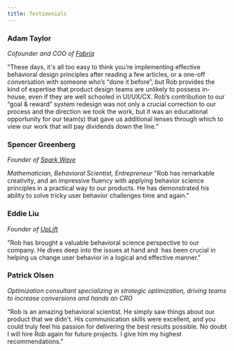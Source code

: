 ```yaml
---
title: Testimonials
---
```

### Adam Taylor
*Cofounder and COO of [Fabriq](https://www.ourfabriq.com)*

"These days, it's all too easy to think you’re implementing effective behavioral design principles after reading a few articles, or a one-off conversation with someone who’s “done it before”, but Rob provides the kind of expertise that product design teams are unlikely to possess in-house, even if they are well schooled in UI/UX/CX. Rob’s contribution to our “goal & reward” system redesign was not only a crucial correction to our process and the direction we took the work, but it was an educational opportunity for our team(s) that gave us additional lenses through which to view our work that will pay dividends down the line.” 

### Spencer Greenberg
*Founder of [Spark Wave](https://www.sparkwave.tech)*

*Mathematician, Behavioral Scientist, Entrepreneur*
"Rob has remarkable creativity, and an impressive fluency with applying behavior science principles in a practical way to our products. He has demonstrated his ability to solve tricky user behavior challenges time and again.”

### Eddie Liu
*Founder of [UpLift](https://www.uplift.app)*

"Rob has brought a valuable behavioral science perspective to our company. He dives deep into the issues at hand and  has been crucial in helping us change user behavior in a logical and effective manner."

### Patrick Olsen
*Optimization consultant specializing in strategic optimization, driving teams to increase conversions and hands on CRO*

"Rob is an amazing behavioral scientist. He simply saw things about our product that we didn't. His communication skills were excellent, and you could truly feel his passion for delivering the best results possible. No doubt I will hire Rob again for future projects. I give him my highest recommendations."
